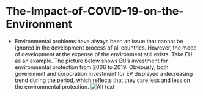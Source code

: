 # The-Impact-of-COVID-19-on-the-Environment
* Environmental problems have always been an issue that cannot be ignored in the development process of all countries. However, the mode of development at the expense of the environment still exists. Take EU as an example. The picture below shows EU’s investment for environmental protection from 2006 to 2019. Obviously, both government and corporation investment for EP displayed a decreasing trend during the period, which reflects that they care less and less on the environmental protection.
![Alt text]([图片](https://user-images.githubusercontent.com/71619071/147710748-6157704f-0af4-4d2e-b8d5-fdf5d205ff4e.png)?raw=true "  ")
###### 
